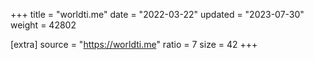 +++
title = "worldti.me"
date = "2022-03-22"
updated = "2023-07-30"
weight = 42802

[extra]
source = "https://worldti.me"
ratio = 7
size = 42
+++
